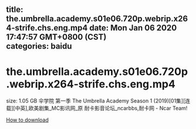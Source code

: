 
title: the.umbrella.academy.s01e06.720p.webrip.x264-strife.chs.eng.mp4
date: Mon Jan 06 2020 17:47:57 GMT+0800 (CST)    
categories: baidu
---

# the.umbrella.academy.s01e06.720p.webrip.x264-strife.chs.eng.mp4
size: 1.05 GB
 伞学院 第一季 The Umbrella Academy Season 1 (2019)[01集][连载][中英],欧美剧集_MC影讯网_原 耐卡影音论坛_ncarbbs,耐卡网 - Ncar Team!
 

[How to download](https://bpcam.bemobtrk.com/go/2ceec3aa-1ca2-46d6-b9ff-aaa5c184517c?jno=5091)